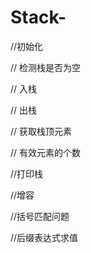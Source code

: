 # Stack-

//初始化

// 检测栈是否为空 

// 入栈 

// 出栈 

// 获取栈顶元素 

// 有效元素的个数 

//打印栈

//增容 

//括号匹配问题

//后缀表达式求值

